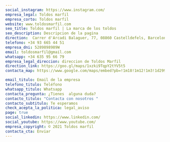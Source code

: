 ```yaml
---
social_instagram: https://www.instagram.com/
empresa_legal: Toldos marfil
empresa_corto: Toldos marfil
website: www.toldosmarfil.com
seo_title: Toldos marfil | La marca de los toldos
seo_description: Descripcion de la pagina
direction:  Carrer d'Arcadi Balaguer, 77, 08860 Castelldefels, Barcelona
telefono: +34 93 665 44 51
empresa_dni: 5289898989W
email: toldosmarfil@gmail.com
whatsapp: +34 635 95 66 79
empresa_legal_direccion: direccion de Toldos Marfil
direction_link: https://goo.gl/maps/1xzki9TqpY2tYV5t5
contacta_map: https://www.google.com/maps/embed?pb=!1m18!1m12!1m3!1d2998.1975432453573!2d1.9794429514180945!3d41.28280497917224!2m3!1f0!2f0!3f0!3m2!1i1024!2i768!4f13.1!3m3!1m2!1s0x12a482b6382584eb%3A0xd0d43bc856ede1da!2sCarrer%20d&#39;Arcadi%20Balaguer%2C%2077%2C%2008860%20Castelldefels%2C%20Barcelona!5e0!3m2!1ses!2ses!4v1649323080032!5m2!1ses!2ses

email_titulo: Email de la empresa
telefono_titulo: Teléfono
whatsapp_titulo: Whatsapp
contacta_pregunta: ¿Tienes  alguna duda?
contacto_titulo: "Contacta con nosotros "
contacto_subtitulo: Te esperamos
check_acepta_la_politica: legal_aviso
page: true
social_linkedin: https://www.linkedin.com/
social_youtube: https://www.youtube.com/
empresa_copyright: © 2021 Toldos marfil
contacta_cta: Enviar
---
```



